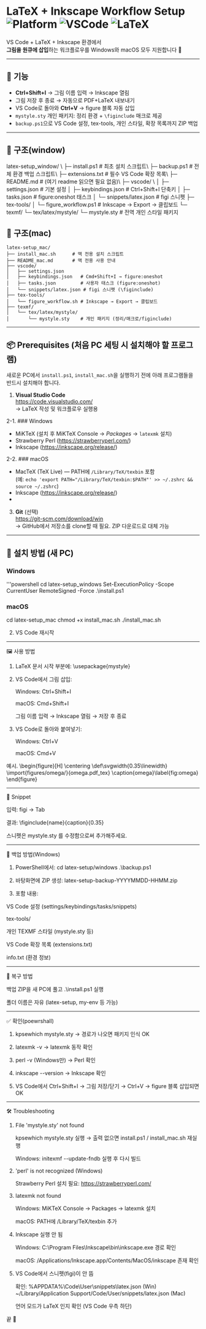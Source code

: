 # LaTeX + Inkscape Workflow Setup ![Platform](https://img.shields.io/badge/platform-Windows%20%7C%20macOS-blue) ![VSCode](https://img.shields.io/badge/editor-VS%20Code-orange) ![LaTeX](https://img.shields.io/badge/latex-amsmath%2Famsthm-green)

VS Code + LaTeX + Inkscape 환경에서  
**그림을 원큐에 삽입**하는 워크플로우를 Windows와 macOS 모두 지원합니다 🚀

---

## 📌 기능
- **Ctrl+Shift+I** → 그림 이름 입력 → Inkscape 열림  
- 그림 저장 후 종료 → 자동으로 PDF+LaTeX 내보내기  
- VS Code로 돌아와 **Ctrl+V** → figure 블록 자동 삽입  
- `mystyle.sty` 개인 패키지: 정리 환경 + `\figinclude` 매크로 제공  
- `backup.ps1`으로 VS Code 설정, tex-tools, 개인 스타일, 확장 목록까지 ZIP 백업  

---

## 📂 구조(window)
latex-setup_window/ \\
├─ install.ps1                     # 최초 설치 스크립트\\
├─ backup.ps1                      # 전체 환경 백업 스크립트\\
├─ extensions.txt                  # 필수 VS Code 확장 목록\\
├─ README.md                       # (여기 readme 읽으면 필요 없음)\\
├─ vscode/ \\
│ ├─ settings.json                 # 기본 설정
│ ├─ keybindings.json              # Ctrl+Shift+I 단축키
│ ├─ tasks.json                    # figure:oneshot 태스크
│ └─ snippets/latex.json           # figi 스니펫
├─ tex-tools/
│ └─ figure_workflow.ps1           # Inkscape → Export → 클립보드
└─ texmf/
   └─ tex/latex/mystyle/
      └─ mystyle.sty               # 전역 개인 스타일 패키지

## 📂 구조(mac)
```
latex-setup_mac/
├── install_mac.sh      # 맥 전용 설치 스크립트
├── README_mac.md       # 맥 전용 사용 안내
├── vscode/
│   ├── settings.json
│   ├── keybindings.json   # Cmd+Shift+I → figure:oneshot
│   ├── tasks.json         # 사용자 태스크 (figure:oneshot)
│   └── snippets/latex.json # figi 스니펫 (\figinclude)
├── tex-tools/
│   └── figure_workflow.sh # Inkscape → Export → 클립보드
├── texmf/
│   └── tex/latex/mystyle/
│       └── mystyle.sty    # 개인 패키지 (정리/매크로/figinclude)
```

---

## 📦 Prerequisites (처음 PC 세팅 시 설치해야 할 프로그램)

새로운 PC에서 `install.ps1`, `install_mac.sh`을 실행하기 전에 아래 프로그램들을 반드시 설치해야 합니다.

1. **Visual Studio Code**  
   https://code.visualstudio.com/  
   → LaTeX 작성 및 워크플로우 실행용

2-1. ### Windows
- MiKTeX (설치 후 MiKTeX Console → *Packages* → `latexmk` 설치)
- Strawberry Perl (https://strawberryperl.com/)
- Inkscape (https://inkscape.org/release/)

2-2. ### macOS
- MacTeX (TeX Live) — PATH에 `/Library/TeX/texbin` 포함  
  (예: `echo 'export PATH="/Library/TeX/texbin:$PATH"' >> ~/.zshrc && source ~/.zshrc`)
- Inkscape (https://inkscape.org/release/)
- 
3. **Git** (선택)  
   https://git-scm.com/download/win  
   → GitHub에서 저장소를 clone할 때 필요. ZIP 다운로드로 대체 가능

---

## 🚀 설치 방법 (새 PC)

### Windows
'''powershell
cd latex-setup_windows
Set-ExecutionPolicy -Scope CurrentUser RemoteSigned -Force
.\install.ps1

### macOS
cd latex-setup_mac
chmod +x install_mac.sh
./install_mac.sh

2. VS Code 재시작

---

🖼️ 사용 방법

1. LaTeX 문서 시작 부분에:
   \usepackage{mystyle}

2. VS Code에서 그림 삽입:

   Windows: Ctrl+Shift+I
   
   macOS: Cmd+Shift+I
   
   그림 이름 입력 → Inkscape 열림 → 저장 후 종료
   
3. VS Code로 돌아와 붙여넣기:
   
   Windows: Ctrl+V
   
   macOS: Cmd+V

  예시.
  \begin{figure}[H]
  \centering
  \def\svgwidth{0.35\linewidth}
  \import{figures/omega/}{omega.pdf_tex}
  \caption{omega}\label{fig:omega}
  \end{figure}

---

🔑 Snippet

   입력: figi → Tab
   
   결과: \figinclude{name}{caption}{0.35}
    
   스니펫은 mystyle.sty 를 수정함으로써 추가해주세요.

---

💾 백업 방법(Windows)

1. PowerShell에서:
   cd latex-setup/windows
  .\backup.ps1

3. 바탕화면에 ZIP 생성: 
  latex-setup-backup-YYYYMMDD-HHMM.zip

4. 포함 내용:

  VS Code 설정 (settings/keybindings/tasks/snippets)
  
  tex-tools/
  
  개인 TEXMF 스타일 (mystyle.sty 등)
  
  VS Code 확장 목록 (extensions.txt)
  
  info.txt (환경 정보)

---

🔄 복구 방법

백업 ZIP을 새 PC에 풀고 .\install.ps1 실행

폴더 이름은 자유 (latex-setup, my-env 등 가능)

---

✅ 확인(poewrshall)

1. kpsewhich mystyle.sty → 경로가 나오면 패키지 인식 OK

2. latexmk -v → latexmk 동작 확인

3. perl -v (Windows만) → Perl 확인

4. inkscape --version → Inkscape 확인

5. VS Code에서 Ctrl+Shift+I → 그림 저장/닫기 → Ctrl+V → figure 블록 삽입되면 OK

---

🛠️ Troubleshooting

1. File 'mystyle.sty' not found
   
   kpsewhich mystyle.sty 실행 → 출력 없으면 install.ps1 / install_mac.sh 재실행
   
   Windows: initexmf --update-fndb 실행 후 다시 빌드

2. 'perl' is not recognized (Windows)
   
   Strawberry Perl 설치 필요: https://strawberryperl.com/
   
3. latexmk not found
   
   Windows: MiKTeX Console → Packages → latexmk 설치
   
   macOS: PATH에 /Library/TeX/texbin 추가
   
4. Inkscape 실행 안 됨
   
   Windows: C:\Program Files\Inkscape\bin\inkscape.exe 경로 확인
   
   macOS: /Applications/Inkscape.app/Contents/MacOS/inkscape 존재 확인
   
5. VS Code에서 스니펫(figi)이 안 뜸
   
   확인: %APPDATA%\Code\User\snippets\latex.json (Win)
   ~/Library/Application Support/Code/User/snippets/latex.json (Mac)

   언어 모드가 LaTeX 인지 확인 (VS Code 우측 하단)

끝 🎉
